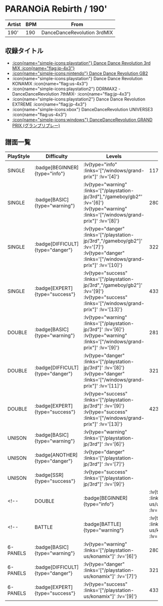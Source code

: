 # PARANOiA Rebirth / 190'

|Artist|BPM|From|
|------|---|----|
|190'|190|DanceDanceRevolution 3rdMIX|

## 収録タイトル

- [ :icon{name="simple-icons:playstation"} Dance Dance Revolution 3rd MIX :icon{name="flag:jp-4x3"} ](/playstation-jp/3rd)
- [ :icon{name="simple-icons:nintendo"} Dance Dance Revolution GB2](/gameboy/gb2)
- :icon{name="simple-icons:playstation"} Dance Dance Revolution KONAMIX :icon{name="flag:us-4x3"}
- :icon{name="simple-icons:playstation2"} DDRMAX2 -DanceDanceRevolution 7thMIX- :icon{name="flag:jp-4x3"}
- :icon{name="simple-icons:playstation2"} Dance Dance Revolution EXTREME :icon{name="flag:jp-4x3"}
- :icon{name="simple-icons:xbox"} DanceDanceRevolution UNIVERSE3 :icon{name="flag:us-4x3"}
- [ :icon{name="simple-icons:windows"} DanceDanceRevolution GRAND PRIX (グランプリプレー)](/windows/grand-prix)

## 譜面一覧

|PlayStyle|Difficulty|Levels|Notes|Movie|
|---------|----------|------|-----|-----|
|SINGLE| :badge[BEGINNER]{type="info"} | :lv{type="info" :links='["/windows/grand-prix"]' :lv='[4]'} |117/0||
|SINGLE| :badge[BASIC]{type="warning"} | :lv{type="warning" :links='["/playstation-jp/3rd"],"/gameboy/gb2"' :lv='[6]'}  :lv{type="warning" :links='["/windows/grand-prix"]' :lv='[8]'} |280/0||
|SINGLE| :badge[DIFFICULT]{type="danger"} | :lv{type="danger" :links='["/playstation-jp/3rd","/gameboy/gb2"]' :lv='[7]'}  :lv{type="danger" :links='["/windows/grand-prix"]' :lv='[10]'} |322/0||
|SINGLE| :badge[EXPERT]{type="success"} | :lv{type="success" :links='["/playstation-jp/3rd","/gameboy/gb2"]' :lv='[9]'}  :lv{type="success" :links='["/windows/grand-prix"]' :lv='[13]'} |433/0||
|DOUBLE| :badge[BASIC]{type="warning"} | :lv{type="warning" :links='["/playstation-jp/3rd"]' :lv='[6]'}  :lv{type="warning" :links='["/windows/grand-prix"]' :lv='[9]'} |281/0||
|DOUBLE| :badge[DIFFICULT]{type="danger"} | :lv{type="danger" :links='["/playstation-jp/3rd"]' :lv='[8]'}  :lv{type="danger" :links='["/windows/grand-prix"]' :lv='[11]'} |321/0||
|DOUBLE| :badge[EXPERT]{type="success"} | :lv{type="success" :links='["/playstation-jp/3rd"]' :lv='[9]'}  :lv{type="success" :links='["/windows/grand-prix"]' :lv='[13]'} |423/0||
|UNISON| :badge[BASIC]{type="warning"} | :lv{type="warning" :links='["/playstation-jp/3rd"]' :lv='[6]'} |||
|UNISON| :badge[ANOTHER]{type="danger"} | :lv{type="danger" :links='["/playstation-jp/3rd"]' :lv='[7]'} |||
|UNISON| :badge[SSR]{type="success"} | :lv{type="success" :links='["/playstation-jp/3rd"]' :lv='[9]'} |||
<!-- |DOUBLE| :badge[BEGINNER]{type="info"} | :lv{type="info" :links='["/xbox360-us/universe3"]' :lv='["?"]'} |84/11|| -->
<!-- |BATTLE| :badge[BATTLE]{type="warning"} | :lv{type="warning" :links='["/playstation-us/konamix"]' :lv='[8]'} |||
|6-PANELS| :badge[BASIC]{type="warning"} | :lv{type="warning" :links='["/playstation-us/konamix"]' :lv='[6]'} |280/0||
|6-PANELS| :badge[DIFFICULT]{type="danger"} | :lv{type="danger" :links='["/playstation-us/konamix"]' :lv='[7]'} |321/0||
|6-PANELS| :badge[EXPERT]{type="success"} | :lv{type="success" :links='["/playstation-us/konamix"]' :lv='[9]'} |433/0|| -->
